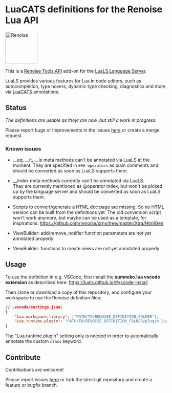 # LuaCATS definitions for the Renoise Lua API 

<img src="https://www.renoise.com/sites/default/files/renoise_logo_0.png" alt="Renoise" height="100"/>

This is a [Renoise Tools API](https://github.com/renoise/xrnx) add-on for the [LuaLS Language Server](https://github.com/LuaLS/lua-language-server).


LuaLS provides various features for Lua in code editors, such as autocompletion, type hovers, dynamic type checking, diagnostics and more via [LuaCATS](https://github.com/LuaCATS) annotations.


## Status

*The definitions are usable as theyt are now, but still a work in progress.*

Please report bugs or improvements in the issues [here](https://github.com/renoise/definitions/issues) or create a merge request.

### Known issues

* __eq, __lt, __le meta methods can't be annotated via LuaLS at the moment. 
They are specified in `### operators` as plain comments and should be converted as soon as LuaLS supports them.

* __index meta methods currently can't be annotated via LuaLS.  
They are currently mentioned as @operator index, but won't be picked up by the language server and should be converted as soon as LuaLS supports them.

* Scripts to convert/generate a HTML doc page are missing. So no HTML version can be built from the definitions yet.
The old conversion script won't work anymore, but maybe can be used as a template, for inspirations: 
https://github.com/renoise/xrnx/tree/master/Xtra/HtmlGen

* ViewBuilder: add/remove_notifier function parameters are not yet annotated properly

* ViewBuilder: functions to create views are not yet annotated properly 


## Usage

To use the definition in e.g. VSCode, first install the **sumneko.lua vscode extension** as described here:
https://luals.github.io/#vscode-install

Then clone or download a copy of this repository, and configure your workspace to use the Renoise definition files:

```json
// .vscode/settings.json:
{
    "Lua.workspace.library": ["PATH/TO/RENOISE_DEFINITION_FOLDER"],
    "Lua.runtime.plugin": "PATH/TO/RENOISE_DEFINITION_FOLDER/plugin.lua"
}
```

The "Lua.runtime.plugin" setting only is needed in order to automatically annotate the custom `class` keyword.


## Contribute

Contributions are welcome!

Please report issues [here](https://github.com/renoise/definitions/issues) or fork the latest git repository and create a feature or bugfix branch.
